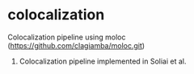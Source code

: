 # colocalization
Colocalization pipeline using moloc (https://github.com/clagiamba/moloc.git)

1. Colocalization pipeline implemented in Soliai et al.
